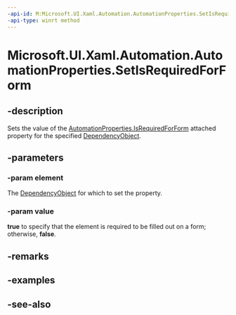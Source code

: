 ```yaml
---
-api-id: M:Microsoft.UI.Xaml.Automation.AutomationProperties.SetIsRequiredForForm(Microsoft.UI.Xaml.DependencyObject,System.Boolean)
-api-type: winrt method
---
```


<!-- Method syntax
public void SetIsRequiredForForm(Windows.UI.Xaml.DependencyObject element, System.Boolean value)
-->

# Microsoft.UI.Xaml.Automation.AutomationProperties.SetIsRequiredForForm

## -description
Sets the value of the [AutomationProperties.IsRequiredForForm](/uwp/api/microsoft.ui.xaml.automation.automationproperties#xaml-attached-properties) attached property for the specified [DependencyObject](../microsoft.ui.xaml/dependencyobject.md).

## -parameters
### -param element
The [DependencyObject](../microsoft.ui.xaml/dependencyobject.md) for which to set the property.

### -param value
**true** to specify that the element is required to be filled out on a form; otherwise, **false**.

## -remarks

## -examples

## -see-also
